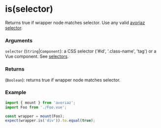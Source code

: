 # is(selector)

Returns true if wrapper node matches selector. Use any valid [avoriaz selector](/api/selectors.md).

### Arguments

`selector` (`String`|`Component`): a CSS selector ('#id', '.class-name', 'tag') or a Vue component. See [selectors](/api/selectors.md).

### Returns

(`Boolean`): returns true if wrapper node matches selector.

### Example

```js
import { mount } from 'avoriaz';
import Foo from './Foo.vue';

const wrapper = mount(Foo);
expect(wrapper.is('div')).to.equal(true);
```
